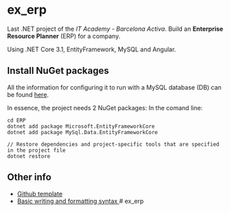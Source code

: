 # ex_erp

Last .NET project of the _IT Academy - Barcelona Activa_.
Build an **Enterprise Resource Planner** (ERP) for a company.

Using .NET Core 3.1, EntityFramework, MySQL and Angular.

## Install NuGet packages
All the information for configuring it to run with a MySQL database (DB) can be found [here](https://dev.mysql.com/doc/connector-net/en/connector-net-entityframework-core-example.html).

In essence, the project needs 2 NuGet packages:
In the comand line:
```
cd ERP
dotnet add package Microsoft.EntityFrameworkCore
dotnet add package MySql.Data.EntityFrameworkCore

// Restore dependencies and project-specific tools that are specified in the project file
dotnet restore
```


## Other info

- [Github template](https://github.com/othneildrew/Best-README-Template#contributing)
- [Basic writing and formatting syntax
](https://docs.github.com/en/github/writing-on-github/basic-writing-and-formatting-syntax)
#   e x _ e r p  
 